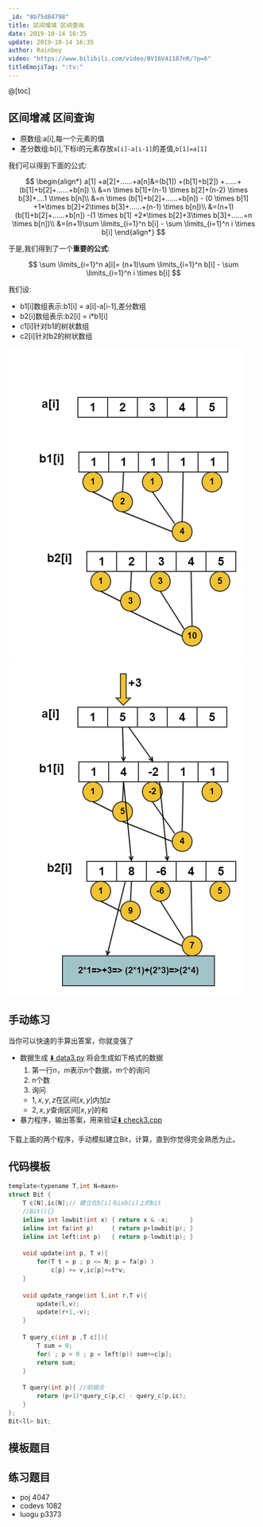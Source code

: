 ```yaml
---
_id: "8b75d84798"
title: 区间增减 区间查询
date: 2019-10-14 16:35
update: 2019-10-14 16:35
author: Rainboy
video: "https://www.bilibili.com/video/BV16V41187nR/?p=6"
titleEmojiTag: ":tv:"
---
```


@[toc]

## 区间增减 区间查询

 - 原数组:a[i],每一个元素的值
 - 差分数组:b[i],下标i的元素存放`a[i]-a[i-1]`的差值,`b[1]=a[1]`

我们可以得到下面的公式:


$$
\begin{align*} a[1] +a[2]+......+a[n]&=(b[1]) +(b[1]+b[2]) +......+(b[1]+b[2]+......+b[n]) \\ &=n \times b[1]+(n-1) \times b[2]+(n-2) \times b[3]+....1 \times b[n]\\ &=n \times (b[1]+b[2]+......+b[n]) - (0 \times b[1] +1*\times b[2]+2\times b[3]+......+(n-1) \times b[n])\\ &=(n+1)(b[1]+b[2]+......+b[n]) -(1 \times b[1] +2*\times b[2]+3\times b[3]+......+n \times b[n])\\ &=(n+1)\sum \limits_{i=1}^n b[i] - \sum \limits_{i=1}^n i \times b[i] \end{align*}
$$

于是,我们得到了一个**重要的公式**:

$$
\sum \limits_{i=1}^n a[i]= (n+1)\sum \limits_{i=1}^n b[i] - \sum \limits_{i=1}^n i \times b[i]
$$

我们设:

 - b1[i]数组表示:b1[i] = a[i]-a[i-1],差分数组
 - b2[i]数组表示:b2[i] = i*b1[i]
 - c1[i]针对b1的树状数组
 - c2[i]针对b2的树状数组

![8](./bit/BITn8.png)
![9](./bit/BITn9.png)

## 手动练习

当你可以快速的手算出答案，你就变强了

 - 数据生成 [:arrow_down: data3.py](./code/data3.py)
   将会生成如下格式的数据
   1. 第一行$n$，$m$表示n个数据，m个的询问
   2. n个数
   3. 询问
    - $1,x,y,z$在区间$[x,y]$内加$z$
    - $2,x,y$查询区间$[x,y]$的和
 - 暴力程序，输出答案，用来验证[:arrow_down: check3.cpp](./code/check3.cpp)

下载上面的两个程序，手动模拟建立Bit，计算，直到你觉得完全熟悉为止。

## 代码模板

```c
template<typename T,int N=maxn>
struct Bit {
    T c[N],ic[N];// 建立在b[i]与ixb[i]上的bit
    //Bit(){}
    inline int lowbit(int x) { return x & -x;      }
    inline int fa(int p)     { return p+lowbit(p); }
    inline int left(int p)   { return p-lowbit(p); }

    void update(int p, T v){
        for(T t = p ; p <= N; p = fa(p) ) 
            c[p] += v,ic[p]+=t*v;
    }

    void update_range(int l,int r,T v){
        update(l,v);
        update(r+1,-v);
    }

    T query_c(int p ,T c[]){
        T sum = 0;
        for( ; p > 0 ; p = left(p)) sum+=c[p];
        return sum;
    }

    T query(int p){ //前缀合
        return (p+1)*query_c(p,c) - query_c(p,ic);
    }
};
Bit<ll> bit;
```

## 模板题目



## 练习题目

 - poj 4047
 - codevs 1082
 - luogu p3373
